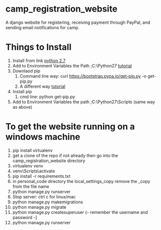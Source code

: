 # camp_registration_website
A django website for registering, receiving payment through PayPal, and sending email notifications for camp.

# Things to Install
1. Install from link [python 2.7](https://www.python.org/ftp/python/2.7.16/python-2.7.16.amd64.msi)
1. Add to Environment Variables the Path ;C:\Python27 [tutorial](https://www.pythoncentral.io/add-python-to-path-python-is-not-recognized-as-an-internal-or-external-command/)
1. Downlaod pip 
    1. Command line way: curl https://bootstrap.pypa.io/get-pip.py -o get-pip.py
    1. A different way [tutorial](https://www.liquidweb.com/kb/install-pip-windows/)
1. Install pip
    1. cmd line: python get-pip.py
1. Add to Environment Variables the path ;C:\Python27\Scripts (same way as above)

# To get the website running on a windows machine
1. pip install virtualenv
1. get a clone of the repo if not already then go into the camp_registration_website directory
1. virtualenv venv 
1. venv\Scripts\activate 
1. pip install -r requirements.txt
1. in personal_code directory the local_settings_copy remove the _copy from the file name
1. python manage.py runserver
1. Stop server: ctrl c for linux/mac
1. python manage.py makemigrations 
1. python manage.py migrate 
1. python manage.py createsuperuser {- remember the username and password -]
1. python manage.py runserver
